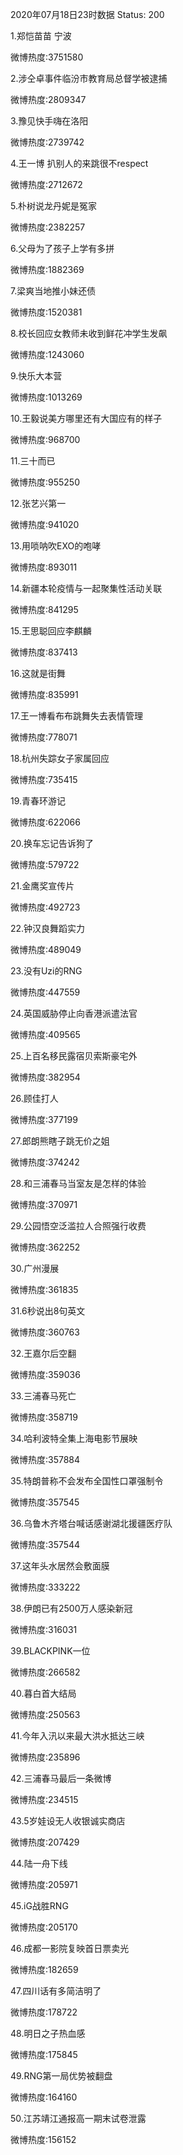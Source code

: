 2020年07月18日23时数据
Status: 200

1.郑恺苗苗 宁波

微博热度:3751580

2.涉仝卓事件临汾市教育局总督学被逮捕

微博热度:2809347

3.豫见快手嗨在洛阳

微博热度:2739742

4.王一博 扒别人的来跳很不respect

微博热度:2712672

5.朴树说龙丹妮是冤家

微博热度:2382257

6.父母为了孩子上学有多拼

微博热度:1882369

7.梁爽当地推小妹还债

微博热度:1520381

8.校长回应女教师未收到鲜花冲学生发飙

微博热度:1243060

9.快乐大本营

微博热度:1013269

10.王毅说美方哪里还有大国应有的样子

微博热度:968700

11.三十而已

微博热度:955250

12.张艺兴第一

微博热度:941020

13.用唢呐吹EXO的咆哮

微博热度:893011

14.新疆本轮疫情与一起聚集性活动关联

微博热度:841295

15.王思聪回应李麒麟

微博热度:837413

16.这就是街舞

微博热度:835991

17.王一博看布布跳舞失去表情管理

微博热度:778071

18.杭州失踪女子家属回应

微博热度:735415

19.青春环游记

微博热度:622066

20.换车忘记告诉狗了

微博热度:579722

21.金鹰奖宣传片

微博热度:492723

22.钟汉良舞蹈实力

微博热度:489049

23.没有Uzi的RNG

微博热度:447559

24.英国威胁停止向香港派遣法官

微博热度:409565

25.上百名移民露宿贝索斯豪宅外

微博热度:382954

26.顾佳打人

微博热度:377199

27.郎朗熊瞎子跳无价之姐

微博热度:374242

28.和三浦春马当室友是怎样的体验

微博热度:370971

29.公园悟空泛滥拉人合照强行收费

微博热度:362252

30.广州漫展

微博热度:361835

31.6秒说出8句英文

微博热度:360763

32.王嘉尔后空翻

微博热度:359036

33.三浦春马死亡

微博热度:358719

34.哈利波特全集上海电影节展映

微博热度:357884

35.特朗普称不会发布全国性口罩强制令

微博热度:357545

36.乌鲁木齐塔台喊话感谢湖北援疆医疗队

微博热度:357544

37.这年头水居然会敷面膜

微博热度:333222

38.伊朗已有2500万人感染新冠

微博热度:316031

39.BLACKPINK一位

微博热度:266582

40.暮白首大结局

微博热度:250563

41.今年入汛以来最大洪水抵达三峡

微博热度:235896

42.三浦春马最后一条微博

微博热度:234515

43.5岁娃设无人收银诚实商店

微博热度:207429

44.陆一舟下线

微博热度:205971

45.iG战胜RNG

微博热度:205170

46.成都一影院复映首日票卖光

微博热度:182659

47.四川话有多简洁明了

微博热度:178722

48.明日之子热血感

微博热度:175845

49.RNG第一局优势被翻盘

微博热度:164160

50.江苏靖江通报高一期末试卷泄露

微博热度:156152

